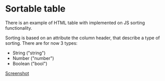 # Sortable table

There is an example of HTML table with implemented on JS sorting functionality.

Sorting is based on an attribute the column header, that describe a type of sorting.
There are for now 3 types:
 - String ("string")
 - Number ("number")
 - Boolean ("bool")
 
 
[Screenshot](https://i.imgur.com/6TX0jh8.png)
